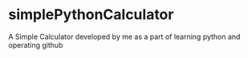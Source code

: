 # simplePythonCalculator
A Simple Calculator developed by me as a part of learning python and operating github

